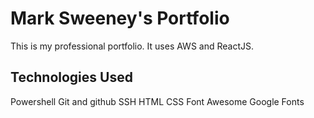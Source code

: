 # Mark Sweeney's Portfolio
This is my professional portfolio. It uses AWS and ReactJS.

## Technologies Used

Powershell
Git and github
SSH 
HTML
CSS
Font Awesome
Google Fonts
